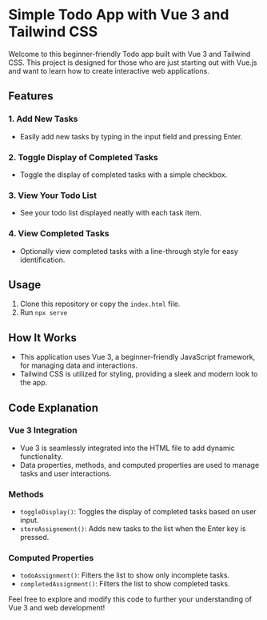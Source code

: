 # Simple Todo App with Vue 3 and Tailwind CSS

Welcome to this beginner-friendly Todo app built with Vue 3 and Tailwind CSS. This project is designed for those who are just starting out with Vue.js and want to learn how to create interactive web applications.

## Features

### 1. Add New Tasks
- Easily add new tasks by typing in the input field and pressing Enter.

### 2. Toggle Display of Completed Tasks
- Toggle the display of completed tasks with a simple checkbox.

### 3. View Your Todo List
- See your todo list displayed neatly with each task item.

### 4. View Completed Tasks
- Optionally view completed tasks with a line-through style for easy identification.

## Usage
1. Clone this repository or copy the `index.html` file.
2. Run `npx serve`

## How It Works
- This application uses Vue 3, a beginner-friendly JavaScript framework, for managing data and interactions.
- Tailwind CSS is utilized for styling, providing a sleek and modern look to the app.

## Code Explanation

### Vue 3 Integration
- Vue 3 is seamlessly integrated into the HTML file to add dynamic functionality.
- Data properties, methods, and computed properties are used to manage tasks and user interactions.

### Methods
- `toggleDisplay()`: Toggles the display of completed tasks based on user input.
- `storeAssignement()`: Adds new tasks to the list when the Enter key is pressed.

### Computed Properties
- `todoAssignment()`: Filters the list to show only incomplete tasks.
- `completedAssignment()`: Filters the list to show completed tasks.

Feel free to explore and modify this code to further your understanding of Vue 3 and web development!
